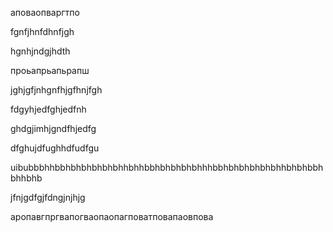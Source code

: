 аповаопваргтпо

fgnfjhnfdhnfjgh

hgnhjndgjhdth

проьапрьапьрапш

jghjgfjnhgnfhjgfhnjfgh


fdgyhjedfghjedfnh

ghdgjimhjgndfhjedfg

dfghujdfughhdfudfgu

uibubbbhhbbhbhbhbhbhbhhbhhbbhbhbhbhbhhhbbhbhbhbhbhbhhbhbhbbhbhhbhb

jfnjgdfgjfdngjnjhjg

аропавгпргвапогваопаопагповатповапаовпова